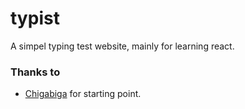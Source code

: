 # typist
A simpel typing test website, mainly for learning react. 



### Thanks to 
* [Chigabiga](https://github.com/ChigabigaChannel/react-hour-projects) for starting point.

